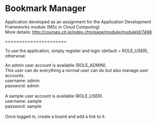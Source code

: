 Bookmark Manager
======================

Application developed as an assignment for the Application Development Frameworks module (MSc in Cloud Computing) <br>
More details: http://courses.cit.ie/index.cfm/page/module/moduleId/7496

======================

To use the application, simply register and login (default = ROLE_USER), otherwise: <br>

An admin user account is available (ROLE_ADMIN). <br>
This user can do everything a normal user can do but also manage user accounts. <br>
username: admin <br>
password: admin <br>
 <br>
A sample user account is available (ROLE_USER). <br>
username: sample <br>
password: sample <br>
 <br>
Once logged in, create a board and add a link to it. <br>

